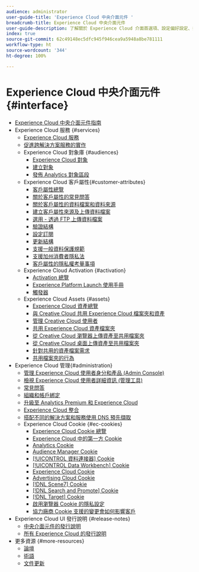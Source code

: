 ```yaml
---
audience: administrator
user-guide-title: 'Experience Cloud 中央介面元件 '
breadcrumb-title: Experience Cloud 中央介面元件
user-guide-description: 了解關於 Experience Cloud 介面首選項、設定偏好設定、搜尋說明以及商業物件。取得用戶和產品管理、客戶屬性、對象庫、Cookie 和 Experience Cloud Assets 的說明。
index: true
source-git-commit: 62c49148ec5dfc945f946cea9a5948a8be781111
workflow-type: ht
source-wordcount: '344'
ht-degree: 100%

---
```



# Experience Cloud 中央介面元件 {#interface}

+ [Experience Cloud 中央介面元件指南](experience-cloud.md)
+ Experience Cloud 服務 {#services}
   + [Experience Cloud 服務](core-services-landing.md)
   + [促進跨解決方案服務的實作](core-services.md)
   + Experience Cloud 對象庫 {#audiences}
      + [Experience Cloud 對象](audience-library.md)
      + [建立對象](t-audience-create.md)
      + [發佈 Analytics 對象區段](t-publish-audience-segment.md)
   + Experience Cloud 客戶屬性{#customer-attributes}
      + [客戶屬性總覽](attributes.md)
      + [關於客戶屬性的常見問答](faq-crs.md)
      + [關於客戶屬性的資料檔案和資料來源](crs-data-file.md)
      + [建立客戶屬性來源及上傳資料檔案](t-crs-usecase.md)
      + [選用 - 透過 FTP 上傳資料檔案](t-upload-attributes-ftp.md)
      + [驗證結構](validate-schema.md)
      + [設定訂閱](subscription.md)
      + [更新結構](t-update-schema.md)
      + [支援一般資料保護規範](gdpr.md)
      + [支援加州消費者隱私法](ccpa.md)
      + [客戶屬性的隱私權考量事項](privacy-mac.md)
   + Experience Cloud Activation {#activation}
      + [Activation 總覽](activation.md)
      + [Experience Platform Launch 使用手冊](https://experienceleague.adobe.com/docs/launch/using/home.html?lang=zh-Hant)
      + [觸發器](triggers.md)
   + Experience Cloud Assets {#assets}
      + [Experience Cloud 資產總覽](experience-cloud-assets.md)
      + [與 Creative Cloud 共用 Experience Cloud 檔案夾和資產](creative-cloud.md)
      + [管理 Creative Cloud 使用者](t-admin-add-cc-user.md)
      + [共用 Experience Cloud 資產檔案夾](t-share-creative-cloud.md)
      + [從 Creative Cloud 瀏覽器上傳資產至共用檔案夾](t-upload-asset-cc.md)
      + [從 Creative Cloud 桌面上傳資產至共用檔案夾](t-cc-asset-upload-thor.md)
      + [針對共用的資產檔案需求](assets-file-reqs.md)
      + [共用檔案夾的行為](asset-behavior.md)
+ Experience Cloud 管理{#administration}
   + [管理 Experience Cloud 使用者身分和產品 (Admin Console)](admin-getting-started.md)
   + [檢視 Experience Cloud 使用者詳細資訊 (管理工具)](admin-tool-experience-cloud.md)
   + [常見問答](faq.md)
   + [組織和帳戶綁定](organizations.md)
   + [升級至 Analytics Premium 和 Experience Cloud](upgrade-to-analytics-premium.md)
   + [Experience Cloud 整合](marketing-cloud-integrations.md)
   + [搭配不同的解決方案和服務使用 DNS 預先擷取](dns-prefetch.md)
   + Experience Cloud Cookie {#ec-cookies}
      + [Experience Cloud Cookie 總覽](cookies-privacy.md)
      + [Experience Cloud 中的第一方 Cookie](cookies-first-party.md)
      + [Analytics Cookie](cookies-analytics.md)
      + [Audience Manager Cookie](cookies-am.md)
      + [[!UICONTROL 資料連接器] Cookie](cookies-dc.md)
      + [[!UICONTROL Data Workbench] Cookie](cookies-insight.md)
      + [Experience Cloud Cookie](cookies-mc.md)
      + [Advertising Cloud Cookie](cookies-advertising-cloud.md)
      + [[!DNL Scene7] Cookie](cookies-s7.md)
      + [[!DNL Search and Promote] Cookie](cookies-snp.md)
      + [[!DNL Target] Cookie](cookies-target.md)
      + [啟用瀏覽器 Cookie 的隱私設定](browser-cookie-settings.md)
      + [協力廠商 Cookie 支援的變更會如何影響客戶](cookies-thirdparty.md)
+ Experience Cloud UI 發行說明 {#release-notes}
   + [中央介面元件的發行說明](release-notes.md)
   + [所有 Experience Cloud 的發行說明](https://experienceleague.adobe.com/docs/release-notes/experience-cloud/current.html?lang=zh-Hant)
+ 更多資源 {#more-resources}
   + [論壇](https://experienceleaguecommunities.adobe.com/)
   + [術語](terms.md)
   + [文件更新](doc-updates.md)
